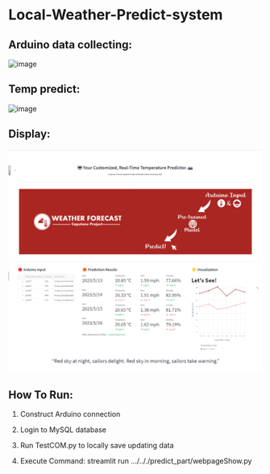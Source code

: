 # Local-Weather-Predict-system

## Arduino data collecting:
![image](https://github.com/marvinp-42/Local-Weather-Predict-system/blob/main/Arduino_n_SQL/example.png)
## Temp predict:
![image](https://github.com/marvinp-42/Local-Weather-Predict-system/blob/main/predict%20part/result.png)
## Display:
![image](https://github.com/Claire-JF/Capstone_Project_07_Phase2/blob/main/webpage1.png)
![image](https://github.com/Claire-JF/Capstone_Project_07_Phase2/blob/main/Webpage2.png)
## How To Run:
1) Construct Arduino connection

2) Login to MySQL database

3) Run TestCOM.py to locally save updating data

4) Execute Command: streamlit run .../.././predict_part/webpageShow.py
